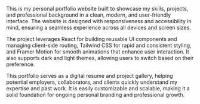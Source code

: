 This is my personal portfolio website built to showcase my skills, projects, and professional background in a clean, modern, and user-friendly interface. The website is designed with responsiveness and accessibility in mind, ensuring a seamless experience across all devices and screen sizes.

The project leverages React for building reusable UI components and managing client-side routing, Tailwind CSS for rapid and consistent styling, and Framer Motion for smooth animations that enhance user interaction. It also supports dark and light themes, allowing users to switch based on their preference.

This portfolio serves as a digital resume and project gallery, helping potential employers, collaborators, and clients quickly understand my expertise and past work. It is easily customizable and scalable, making it a solid foundation for ongoing personal branding and professional growth.
